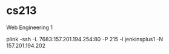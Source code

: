 # cs213
Web Engineering 1


 plink -ssh -L 7683:157.201.194.254:80 -P 215 -l jenkinsplus1 -N 157.201.194.202 